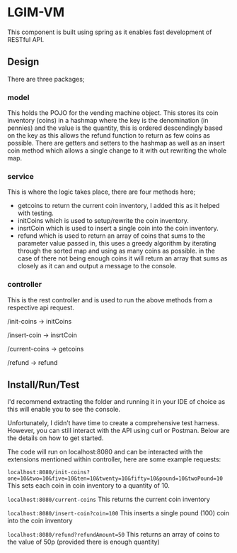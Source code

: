 # LGIM-VM
This component is built using spring as it enables fast development of RESTful API.

## Design
There are three packages;

### model
This holds the POJO for the vending machine object. This stores its coin inventory (coins) in a hashmap where the key is the denomination (in pennies) and the value is the quantity, this is ordered descendingly based on the key as this allows the refund function to return as few coins as possible. There are getters and setters to the hashmap as well as an insert coin method which allows a single change to it with out rewriting the whole map.

### service
This is where the logic takes place, there are four methods here;
- getcoins to return the current coin inventory, I added this as it helped with testing.
- initCoins which is used to setup/rewrite the coin inventory.
- insrtCoin which is used to insert a single coin into the coin inventory.
- refund which is used to return an array of coins that sums to the parameter value passed in, this uses a greedy algorithm by iterating through the sorted map and using as many coins as possible. in the case of there not being enough coins it will return an array that sums as closely as it can and output a message to the console.

### controller
This is the rest controller and is used to run the above methods from a respective api request.

/init-coins -> initCoins

/insert-coin -> insrtCoin

/current-coins -> getcoins

/refund -> refund

## Install/Run/Test
I'd recommend extracting the folder and running it in your IDE of choice as this will enable you to see the console. 

Unfortunately, I didn’t have time to create a comprehensive test harness. However, you can still interact with the API using curl or Postman. Below are the details on how to get started.

The code will run on localhost:8080 and can be interacted with the extensions mentioned within controller, here are some example requests:

`localhost:8080/init-coins?one=10&two=10&five=10&ten=10&twenty=10&fifty=10&pound=10&twoPound=10`
This sets each coin in coin inventory to a quantity of 10.

`localhost:8080/current-coins`
This returns the current coin inventory

`localhost:8080/insert-coin?coin=100`
This inserts a single pound (100) coin into the coin inventory

`localhost:8080/refund?refundAmount=50`
This returns an array of coins to the value of 50p (provided there is enough quantity)


